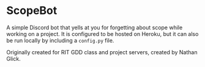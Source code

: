 # ScopeBot

A simple Discord bot that yells at you for forgetting about scope while working on a project. It is configured to be hosted on Heroku, but it can also be run locally by including a `config.py` file.

Originally created for RIT GDD class and project servers, created by Nathan Glick.